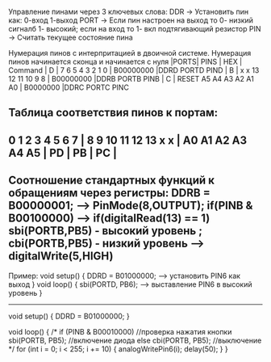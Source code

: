 Управление пинами через 3 ключевых слова:
DDR   -> Установить пин как: 0-вход  1-выход
PORT  -> Если пин настроен на выход то 0- низкий сигналб 1- высокий; если на вход то 1- вкл подтягивающий резистор
PIN   -> Считать текущее состояние пина


Нумерация пинов с интерпритацией в двоичной системе. Нумерация пинов начинается сконца и начинается с нуля
|PORTS|        PINS             |    HEX     |  Command
|  D  | 7 6 5 4 3 2 1 0         |  B00000000 |DDRD PORTD PIND
|  B  | x x 13 12 11 10 9 8     |  B00000000 |DDRB PORTB PINB
|  C  | RESET A5 A4 A3 A2 A1 A0 |  B0000000  |DDRC PORTC PINC

Таблица соответствия пинов к портам:
------------------------------------------------------------
 0 1 2 3 4 5 6 7 | 8 9 10 11 12 13 x x | A0 A1 A2 A3 A4 A5 |
       PD        |          PB         |          PC       |
------------------------------------------------------------

Соотношение стандартных функций к обращениям через регистры:
  DDRB = B00000001;  -->  PinMode(8,OUTPUT);
  if(PINB & B00100000)  -->  if(digitalRead(13) == 1)
  sbi(PORTB,PB5) - высокий уровень ; cbi(PORTB,PB5) - низкий уровень  -->  digitalWrite(5,HIGH)
------------------------------------------------------------------

Пример:
void setup()
{
 DDRD = B01000000;  --> установить PIN6 как выход
}
void loop()
{
     sbi(PORTD, PB6);  --> выставление PIN6 в высокий уровень
}
  
  ------------------------------------------------------------------
 void setup()
{
  DDRD = B01000000;
}

void loop()
{
      /*
      if (PINB & B00010000) //проверка нажатия кнопки
          sbi(PORTB, PB5);    //включение диода
        else
          cbi(PORTB, PB5);    //выключение
      */
  for (int i = 0; i < 255; i += 10)
  {
    analogWritePin6(i);
    delay(50);
  }
}
